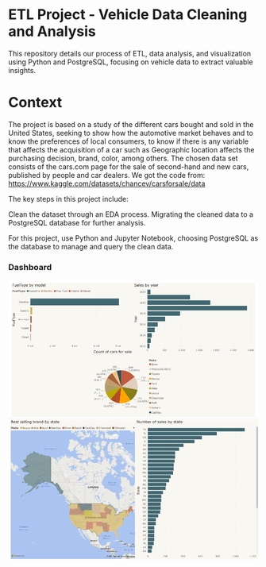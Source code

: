 # ETL Project - Vehicle Data Cleaning and Analysis
This repository details our process of ETL, data analysis, and visualization using Python and PostgreSQL, focusing on vehicle data to extract valuable insights.

# Context
The project is based on a study of the different cars bought and sold in the United States, seeking to show how the automotive market behaves and to know the preferences of local consumers, to know if there is any variable that affects the acquisition of a car such as Geographic location affects the purchasing decision, brand, color, among others.
The chosen data set consists of the cars.com page for the sale of second-hand and new cars, published by people and car dealers.
We got the code from: 
https://www.kaggle.com/datasets/chancev/carsforsale/data 

The key steps in this project include:

Clean the dataset through an EDA process.
Migrating the cleaned data to a PostgreSQL database for further analysis.

For this project, use Python and Jupyter Notebook, choosing PostgreSQL as the database to manage and query the clean data.

### Dashboard

![Dashboard](data-README.md/dashboard1.png)
![Dashboard](data-README.md/dashboard2.png)